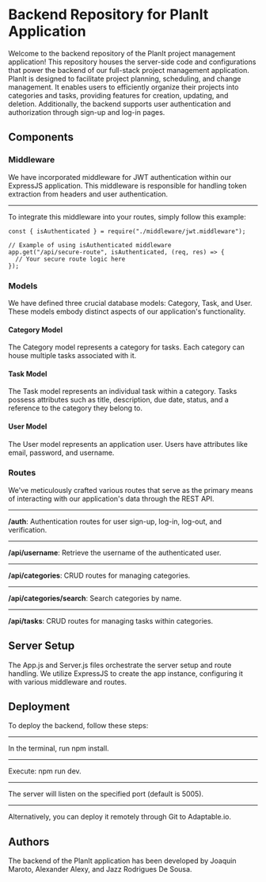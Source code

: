# Backend Repository for PlanIt Application
Welcome to the backend repository of the PlanIt project management application! This repository houses the server-side code and configurations that power the backend of our full-stack project management application. PlanIt is designed to facilitate project planning, scheduling, and change management. It enables users to efficiently organize their projects into categories and tasks, providing features for creation, updating, and deletion. Additionally, the backend supports user authentication and authorization through sign-up and log-in pages.

## Components
### Middleware
We have incorporated middleware for JWT authentication within our ExpressJS application. This middleware is responsible for handling token extraction from headers and user authentication.
***
To integrate this middleware into your routes, simply follow this example:

```
const { isAuthenticated } = require("./middleware/jwt.middleware");

// Example of using isAuthenticated middleware
app.get("/api/secure-route", isAuthenticated, (req, res) => {
  // Your secure route logic here
});
```

### Models
We have defined three crucial database models: Category, Task, and User. These models embody distinct aspects of our application's functionality.

#### Category Model
The Category model represents a category for tasks. Each category can house multiple tasks associated with it.

#### Task Model
The Task model represents an individual task within a category. Tasks possess attributes such as title, description, due date, status, and a reference to the category they belong to.

#### User Model
The User model represents an application user. Users have attributes like email, password, and username.

### Routes
We've meticulously crafted various routes that serve as the primary means of interacting with our application's data through the REST API.
***
**/auth**: Authentication routes for user sign-up, log-in, log-out, and verification.
***
**/api/username**: Retrieve the username of the authenticated user.
***
**/api/categories**: CRUD routes for managing categories.
***
**/api/categories/search**: Search categories by name.
***
**/api/tasks**: CRUD routes for managing tasks within categories.

## Server Setup
The App.js and Server.js files orchestrate the server setup and route handling. We utilize ExpressJS to create the app instance, configuring it with various middleware and routes.

## Deployment
To deploy the backend, follow these steps:
***
In the terminal, run npm install.
***
Execute: npm run dev.
***
The server will listen on the specified port (default is 5005).
***
Alternatively, you can deploy it remotely through Git to Adaptable.io.

## Authors
The backend of the PlanIt application has been developed by Joaquin Maroto, Alexander Alexy, and Jazz Rodrigues De Sousa.

